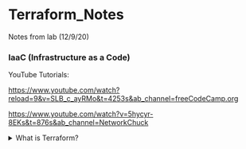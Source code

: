 # Terraform_Notes
Notes from lab (12/9/20)

### IaaC (Infrastructure as a Code)

YouTube Tutorials: 

https://www.youtube.com/watch?reload=9&v=SLB_c_ayRMo&t=4253s&ab_channel=freeCodeCamp.org

https://www.youtube.com/watch?v=5hycyr-8EKs&t=876s&ab_channel=NetworkChuck


<details>
<summary>What is Terraform?</summary><br><b>
  Terraform is a cross cloud IaaC opensource tool
</b></details>
